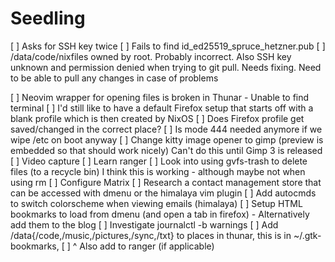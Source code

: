 # Seedling
[ ] Asks for SSH key twice
[ ] Fails to find id_ed25519_spruce_hetzner.pub
[ ] /data/code/nixfiles owned by root. Probably incorrect. Also SSH key unknown and permission denied
    when trying to git pull. Needs fixing. Need to be able to pull any changes in case of problems

[ ] Neovim wrapper for opening files is broken in Thunar - Unable to find terminal
[ ] I'd still like to have a default Firefox setup that starts off with a blank profile which is then created
    by NixOS
[ ] Does Firefox profile get saved/changed in the correct place?
[ ] Is mode 444 needed anymore if we wipe /etc on boot anyway
[ ] Change kitty image opener to gimp (preview is embedded so that should work nicely)
    Can't do this until Gimp 3 is released
[ ] Video capture
[ ] Learn ranger
[ ] Look into using gvfs-trash to delete files (to a recycle bin)
    I think this is working - although maybe not when using rm
[ ] Configure Matrix
[ ] Research a contact management store that can be accessed with dmenu or the himalaya vim plugin
[ ] Add autocmds to switch colorscheme when viewing emails (himalaya)
[ ] Setup HTML bookmarks to load from dmenu (and open a tab in firefox) - Alternatively add them to the blog
[ ] Investigate journalctl -b warnings
[ ] Add /data{/code,/music,/pictures,/sync,/txt} to places in thunar, this is in ~/.gtk-bookmarks,
[ ] ^ Also add to ranger (if applicable)
